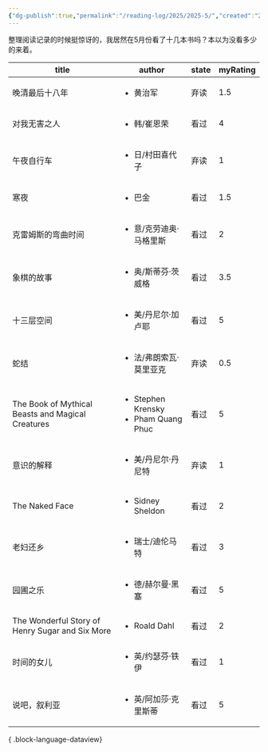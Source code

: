 ```yaml
---
{"dg-publish":true,"permalink":"/reading-log/2025/2025-5/","created":"2025-06-06T00:21:36.864+08:00"}
---
```


整理阅读记录的时候挺惊讶的，我居然在5月份看了十几本书吗？本以为没看多少的来着。

| title                                             | author                                                    | state | myRating |
| ------------------------------------------------- | --------------------------------------------------------- | ----- | -------- |
| 晚清最后十八年                                           | <ul><li>黄治军</li></ul>                                     | 弃读    | 1.5      |
| 对我无害之人                                            | <ul><li>韩/崔恩荣</li></ul>                                   | 看过    | 4        |
| 午夜自行车                                             | <ul><li>日/村田喜代子</li></ul>                                 | 弃读    | 1        |
| 寒夜                                                | <ul><li>巴金</li></ul>                                      | 看过    | 1.5      |
| 克雷姆斯的弯曲时间                                         | <ul><li>意/克劳迪奥·马格里斯</li></ul>                             | 看过    | 2        |
| 象棋的故事                                             | <ul><li>奥/斯蒂芬·茨威格</li></ul>                               | 看过    | 3.5      |
| 十三层空间                                             | <ul><li>美/丹尼尔·加卢耶</li></ul>                               | 看过    | 5        |
| 蛇结                                                | <ul><li>法/弗朗索瓦·莫里亚克</li></ul>                             | 弃读    | 0.5      |
| The Book of Mythical Beasts and Magical Creatures | <ul><li>Stephen Krensky</li><li>Pham Quang Phuc</li></ul> | 看过    | 5        |
| 意识的解释                                             | <ul><li>美/丹尼尔·丹尼特</li></ul>                               | 弃读    | 1        |
| The Naked Face                                    | <ul><li>Sidney Sheldon</li></ul>                          | 看过    | 2        |
| 老妇还乡                                              | <ul><li>瑞士/迪伦马特</li></ul>                                 | 看过    | 3        |
| 园圃之乐                                              | <ul><li>德/赫尔曼·黑塞</li></ul>                                | 看过    | 5        |
| The Wonderful Story of Henry Sugar and Six More   | <ul><li>Roald Dahl</li></ul>                              | 看过    | 2        |
| 时间的女儿                                             | <ul><li>英/约瑟芬·铁伊</li></ul>                                | 看过    | 1        |
| 说吧，叙利亚                                            | <ul><li>英/阿加莎·克里斯蒂</li></ul>                              | 看过    | 5        |

{ .block-language-dataview}